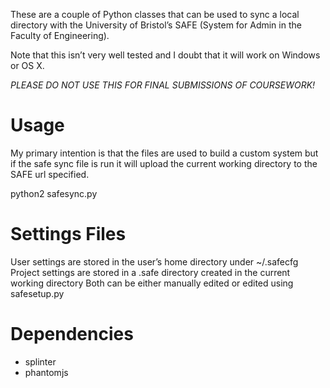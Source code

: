 These are a couple of Python classes that can be used to sync a local directory with the University of Bristol’s SAFE (System for Admin in the Faculty of Engineering).

Note that this isn’t very well tested and I doubt that it will work on Windows or OS X.

*PLEASE DO NOT USE THIS FOR FINAL SUBMISSIONS OF COURSEWORK!*

Usage
=====
My primary intention is that the files are used to build a custom system but if the safe sync file is run it will upload the current working directory to the SAFE url specified.

python2 safesync.py

Settings Files
============
User settings are stored in the user’s home directory under ~/.safecfg
Project settings are stored in a .safe directory created in the current working directory
Both can be either manually edited or edited using safesetup.py

Dependencies
===========
* splinter
* phantomjs
